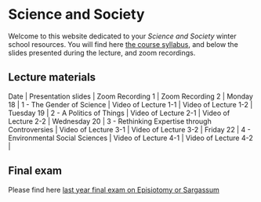 # Science and Society

Welcome to this website dedicated to your *Science and Society* winter school resources. You will find here [the course syllabus](/resources/science-and-society-syllabus.pdf), and below the slides presented during the lecture, and zoom recordings.

## Lecture materials

Date | Presentation slides | Zoom Recording 1 | Zoom Recording 2 |
Monday 18 | 1 - The Gender of Science | Video of Lecture 1-1 | Video of Lecture 1-2 |
Tuesday 19 | 2 - A Politics of Things | Video of Lecture 2-1 | Video of Lecture 2-2 |
Wednesday 20 | 3 - Rethinking Expertise through Controversies | Video of Lecture 3-1 | Video of Lecture 3-2 |
Friday 22 | 4 - Environmental Social Sciences | Video of Lecture 4-1 | Video of Lecture 4-2 |

## Final exam

Please find here [last year final exam on Episiotomy or Sargassum](/resources/2020-science-and-society-exam.pdf)
